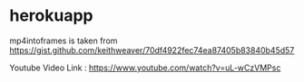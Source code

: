 # herokuapp
mp4intoframes is taken from
https://gist.github.com/keithweaver/70df4922fec74ea87405b83840b45d57

Youtube Video Link : https://www.youtube.com/watch?v=uL-wCzVMPsc
